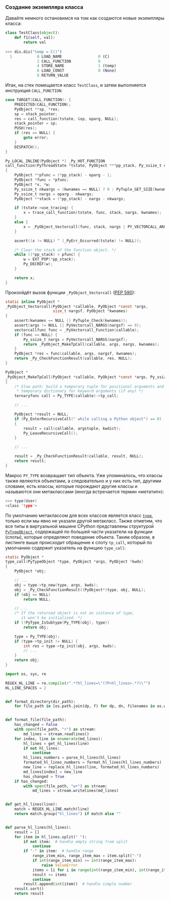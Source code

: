 ### Создание экземпляра класса

Давайте немного остановимся на том как создаются новые экземпляры класса:

```python
class TestClass(object):
    def f1(self, val):
        return val
    
>>> dis.dis("temp = C()")
  1           0 LOAD_NAME                0 (C)
              2 CALL_FUNCTION            0
              4 STORE_NAME               1 (temp)
              6 LOAD_CONST               0 (None)
              8 RETURN_VALUE
```

Итак, на стек помещается класс `TestClass`, и затем выполняется инструкция `CALL_FUNCTION`:

```c
case TARGET(CALL_FUNCTION): {
    PREDICTED(CALL_FUNCTION);
    PyObject **sp, *res;
    sp = stack_pointer;
    res = call_function(tstate, &sp, oparg, NULL);
    stack_pointer = sp;
    PUSH(res);
    if (res == NULL) {
        goto error;
    }
    DISPATCH();
}
```
```c 
Py_LOCAL_INLINE(PyObject *) _Py_HOT_FUNCTION
call_function(PyThreadState *tstate, PyObject ***pp_stack, Py_ssize_t oparg, PyObject *kwnames)
{
    PyObject **pfunc = (*pp_stack) - oparg - 1;
    PyObject *func = *pfunc;
    PyObject *x, *w;
    Py_ssize_t nkwargs = (kwnames == NULL) ? 0 : PyTuple_GET_SIZE(kwnames);
    Py_ssize_t nargs = oparg - nkwargs;
    PyObject **stack = (*pp_stack) - nargs - nkwargs;

    if (tstate->use_tracing) {
        x = trace_call_function(tstate, func, stack, nargs, kwnames);
    }
    else {
        x = _PyObject_Vectorcall(func, stack, nargs | PY_VECTORCALL_ARGUMENTS_OFFSET, kwnames);
    }

    assert((x != NULL) ^ (_PyErr_Occurred(tstate) != NULL));

    /* Clear the stack of the function object. */
    while ((*pp_stack) > pfunc) {
        w = EXT_POP(*pp_stack);
        Py_DECREF(w);
    }

    return x;
}
```
Произойдёт вызов функции `_PyObject_Vectorcall` ([PEP 590](https://www.python.org/dev/peps/pep-0590/)):
```c
static inline PyObject *
_PyObject_Vectorcall(PyObject *callable, PyObject *const *args,
                     size_t nargsf, PyObject *kwnames)
{
    assert(kwnames == NULL || PyTuple_Check(kwnames));
    assert(args != NULL || PyVectorcall_NARGS(nargsf) == 0);
    vectorcallfunc func = _PyVectorcall_Function(callable);
    if (func == NULL) {
        Py_ssize_t nargs = PyVectorcall_NARGS(nargsf);
        return _PyObject_MakeTpCall(callable, args, nargs, kwnames);
    }
    PyObject *res = func(callable, args, nargsf, kwnames);
    return _Py_CheckFunctionResult(callable, res, NULL);
}
```
```c
PyObject *
_PyObject_MakeTpCall(PyObject *callable, PyObject *const *args, Py_ssize_t nargs, PyObject *keywords)
{
    /* Slow path: build a temporary tuple for positional arguments and a
     * temporary dictionary for keyword arguments (if any) */
    ternaryfunc call = Py_TYPE(callable)->tp_call;

    // ...

    PyObject *result = NULL;
    if (Py_EnterRecursiveCall(" while calling a Python object") == 0)
    {
        result = call(callable, argstuple, kwdict);
        Py_LeaveRecursiveCall();
    }

    // ...

    result = _Py_CheckFunctionResult(callable, result, NULL);
    return result;
}
```
Макрос `PY_TYPE` возвращает тип объекта.
Уже упоминалось, что классы также являются объектами, а следовательно и у них есть тип, другими словами, есть классы, которые порождают другие классы и называются они метаклассами (иногда встречается термин «метатип»):

```c 
>>> type(User)
<class 'type'>
```
По умолчанию метаклассом для всех классов является класс [`type`](https://github.com/python/cpython/blob/3.8/Objects/typeobject.c#L3607), только если мы явно не указали другой метакласс.
Также отметим, что все типы в виртуальной машине CPython представлены структурой [`PyTypeObject`](https://docs.python.org/3/c-api/typeobj.html), содержащей по большей части указатели на функции (слоты), которые определяют поведение объекта.
Таким образом, в листинге выше происходит обращение к слоту `tp_call`, который по умолчанию содержит указатель на функцию `type_call`:

```c hl_lines="2 3"
static PyObject *
type_call(PyTypeObject *type, PyObject *args, PyObject *kwds)
{
    PyObject *obj;

    // ...
    obj = type->tp_new(type, args, kwds);
    obj = _Py_CheckFunctionResult((PyObject*)type, obj, NULL);
    if (obj == NULL)
        return NULL;

    // ...
    /* If the returned object is not an instance of type,
       it won't be initialized. */
    if (!PyType_IsSubtype(Py_TYPE(obj), type))
        return obj;

    type = Py_TYPE(obj);
    if (type->tp_init != NULL) {
        int res = type->tp_init(obj, args, kwds);
        // ...
    }
    return obj;
}
```

```python hl_lines="5 6 7 8 9 10 16 23 24 25"
import os, sys, re

REGEX_HL_LINE = re.compile(r".*?hl_lines=\"(?P<hl_lines>.*?)\"")
HL_LINE_SPACES = 2


def format_directory(dir_path):
    for file_path in [os.path.join(dp, f) for dp, dn, filenames in os.walk(dir_path) for f in filenames if os.path.splitext(f)[1] == '.md']: format_file(file_path)


def format_file(file_path):
    has_changed = False
    with open(file_path, "r") as stream:
        md_lines = stream.readlines()        
    for index, line in enumerate(md_lines):
        hl_lines = get_hl_lines(line)
        if not hl_lines:
            continue
        hl_lines_numbers = parse_hl_lines(hl_lines)
        formated_hl_lines_numbers = format_hl_lines(hl_lines_numbers)
        new_line = replace_hl_lines(line, formated_hl_lines_numbers)
        md_lines[index] = new_line
        has_changed = True
    if has_changed:
        with open(file_path, "w+") as stream:
            md_lines = stream.writelines(md_lines)


def get_hl_lines(line):
    match = REGEX_HL_LINE.match(line)
    return match.group("hl_lines") if match else ""


def parse_hl_lines(hl_lines):
    result = []
    for item in hl_lines.split(" "):
        if not item:  # handle empty string from split
            continue
        if "-" in item:  # handle range
            range_item_min, range_item_max = item.split("-")
            if int(range_item_min) >= int(range_item_max):
                raise ValueError
            items = [i for i in range(int(range_item_min), int(range_item_max)+1)]
            result += items
            continue
        result.append(int(item))  # handle simple number
    result.sort()
    return result

```
